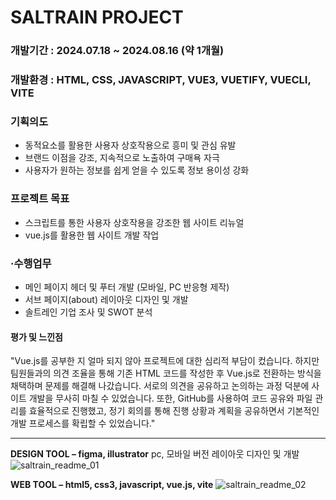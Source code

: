 # SALTRAIN PROJECT 
### 개발기간 : 2024.07.18 ~ 2024.08.16 (약 1개월)

### 개발환경 : HTML, CSS, JAVASCRIPT, VUE3, VUETIFY, VUECLI, VITE

### 기획의도
- 동적요소를 활용한 사용자 상호작용으로 흥미 및 관심 유발
- 브랜드 이점을 강조, 지속적으로 노출하여 구매욕 자극
- 사용자가 원하는 정보를 쉽게 얻을 수 있도록 정보 용이성 강화   

### 프로젝트 목표
- 스크립트를 통한 사용자 상호작용을 강조한 웹 사이트 리뉴얼
- vue.js를 활용한 웹 사이트 개발 작업

### ·수행업무
- 메인 페이지 헤더 및 푸터 개발 (모바일, PC 반응형 제작)
- 서브 페이지(about) 레이아웃 디자인 및 개발 
- 솔트레인 기업 조사 및 SWOT 분석

#### 평가 및 느낀점
"Vue.js를 공부한 지 얼마 되지 않아 프로젝트에 대한 심리적 부담이 컸습니다. 하지만 팀원들과의 의견 조율을 통해 기존 HTML 코드를 작성한 후 Vue.js로 전환하는 방식을 채택하며 문제를 해결해 나갔습니다. 서로의 의견을 공유하고 논의하는 과정 덕분에 사이트 개발을 무사히 마칠 수 있었습니다. 또한, GitHub를 사용하여 코드 공유와 파일 관리를 효율적으로 진행했고, 정기 회의를 통해 진행 상황과 계획을 공유하면서 기본적인 개발 프로세스를 확립할 수 있었습니다."

---
**DESIGN TOOL – figma, illustrator**
pc, 모바일 버전 레이아웃 디자인 및 개발
![saltrain_readme_01](https://github.com/user-attachments/assets/e252e1ad-fcdb-42f8-8d85-27b123161643)

**WEB TOOL – html5, css3, javascript, vue.js, vite**
![saltrain_readme_02](https://github.com/user-attachments/assets/b7f5b5bf-190c-4ae1-9173-880a44c40b6c)
